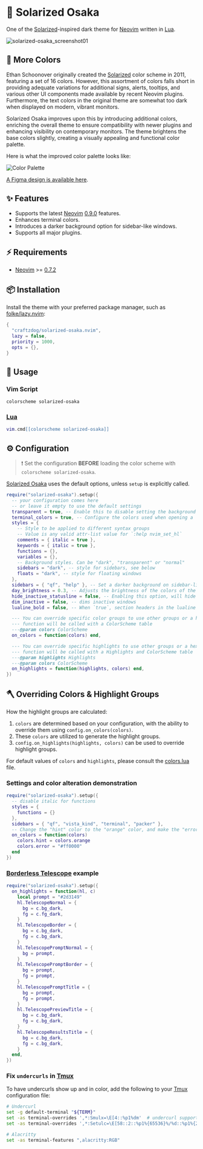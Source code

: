 # 🏯 Solarized Osaka

One of the [Solarized](https://ethanschoonover.com/solarized/)-inspired dark theme for [Neovim](https://github.com/neovim/neovim) written in [Lua](https://www.lua.org).

![solarized-osaka_screenshot01](https://github.com/folke/tokyonight.nvim/assets/1332805/12d424f8-6967-482b-8357-124b06573f18)

## 🎨 More Colors

Ethan Schoonover originally created the [Solarized](https://en.wikipedia.org/wiki/Solarized) color scheme in 2011, featuring a set of 16 colors.
However, this assortment of colors falls short in providing adequate variations for additional signs, alerts, tooltips, and various other UI components made available by recent Neovim plugins.
Furthermore, the text colors in the original theme are somewhat too dark when displayed on modern, vibrant monitors.

Solarized Osaka improves upon this by introducing additional colors, enriching the overall theme to ensure compatibility with newer plugins and enhancing visibility on contemporary monitors.
The theme brightens the base colors slightly, creating a visually appealing and functional color palette.

Here is what the improved color palette looks like:

![Color Palette](https://github.com/craftzdog/solarized-osaka.nvim/assets/1332805/e26b00bc-8331-4b42-abd6-706dce72bcf1)

[A Figma design is available here](https://www.figma.com/file/6Wp5Puqtz7hbMJgYqOOJzb/Solarized-Osaka?type=design&node-id=0%3A1&mode=design&t=vEaGptGFJOLAafmB-1).

## ✨ Features

- Supports the latest [Neovim](https://github.com/neovim/neovim)
  [0.9.0](https://github.com/neovim/neovim/releases/tag/v0.9.0) features.
- Enhances terminal colors.
- Introduces a darker background option for sidebar-like windows.
- Supports all major plugins.

## ⚡️ Requirements

- [Neovim](https://github.com/neovim/neovim) >=
  [0.7.2](https://github.com/neovim/neovim/releases/tag/v0.7.2)

## 📦 Installation

Install the theme with your preferred package manager, such as
[folke/lazy.nvim](https://github.com/folke/lazy.nvim):

```lua
{
  "craftzdog/solarized-osaka.nvim",
  lazy = false,
  priority = 1000,
  opts = {},
}
```

## 🚀 Usage

### Vim Script

```vim
colorscheme solarized-osaka
```

### [Lua](https://www.lua.org)

```lua
vim.cmd[[colorscheme solarized-osaka]]
```

## ⚙️ Configuration

> ❗️ Set the configuration **BEFORE** loading the color scheme with `colorscheme solarized-osaka`.

[Solarized Osaka](https://github.com/craftzdog/solarized-osaka.nvim) uses the default options,
unless `setup` is explicitly called.

```lua
require("solarized-osaka").setup({
  -- your configuration comes here
  -- or leave it empty to use the default settings
  transparent = true, -- Enable this to disable setting the background color
  terminal_colors = true, -- Configure the colors used when opening a `:terminal` in [Neovim](https://github.com/neovim/neovim)
  styles = {
    -- Style to be applied to different syntax groups
    -- Value is any valid attr-list value for `:help nvim_set_hl`
    comments = { italic = true },
    keywords = { italic = true },
    functions = {},
    variables = {},
    -- Background styles. Can be "dark", "transparent" or "normal"
    sidebars = "dark", -- style for sidebars, see below
    floats = "dark", -- style for floating windows
  },
  sidebars = { "qf", "help" }, -- Set a darker background on sidebar-like windows. For example: `["qf", "vista_kind", "terminal", "packer"]`
  day_brightness = 0.3, -- Adjusts the brightness of the colors of the **Day** style. Number between 0 and 1, from dull to vibrant colors
  hide_inactive_statusline = false, -- Enabling this option, will hide inactive statuslines and replace them with a thin border instead. Should work with the standard **StatusLine** and **LuaLine**.
  dim_inactive = false, -- dims inactive windows
  lualine_bold = false, -- When `true`, section headers in the lualine theme will be bold

  --- You can override specific color groups to use other groups or a hex color
  --- function will be called with a ColorScheme table
  ---@param colors ColorScheme
  on_colors = function(colors) end,

  --- You can override specific highlights to use other groups or a hex color
  --- function will be called with a Highlights and ColorScheme table
  ---@param highlights Highlights
  ---@param colors ColorScheme
  on_highlights = function(highlights, colors) end,
})
```

## 🪓 Overriding Colors & Highlight Groups

How the highlight groups are calculated:

1. `colors` are determined based on your configuration, with the ability to
   override them using `config.on_colors(colors)`.
1. These `colors` are utilized to generate the highlight groups.
1. `config.on_highlights(highlights, colors)` can be used to override highlight
   groups.

For default values of `colors` and `highlights`, please consult the
[colors.lua](lua/solarized-osaka/colors.lua) file.

### Settings and color alteration demonstration

```lua
require("solarized-osaka").setup({
  -- disable italic for functions
  styles = {
    functions = {}
  },
  sidebars = { "qf", "vista_kind", "terminal", "packer" },
  -- Change the "hint" color to the "orange" color, and make the "error" color bright red
  on_colors = function(colors)
    colors.hint = colors.orange
    colors.error = "#ff0000"
  end
})
```

### [Borderless Telescope](https://github.com/nvim-telescope/telescope.nvim/wiki/Gallery#borderless) example

```lua
require("solarized-osaka").setup({
  on_highlights = function(hl, c)
    local prompt = "#2d3149"
    hl.TelescopeNormal = {
      bg = c.bg_dark,
      fg = c.fg_dark,
    }
    hl.TelescopeBorder = {
      bg = c.bg_dark,
      fg = c.bg_dark,
    }
    hl.TelescopePromptNormal = {
      bg = prompt,
    }
    hl.TelescopePromptBorder = {
      bg = prompt,
      fg = prompt,
    }
    hl.TelescopePromptTitle = {
      bg = prompt,
      fg = prompt,
    }
    hl.TelescopePreviewTitle = {
      bg = c.bg_dark,
      fg = c.bg_dark,
    }
    hl.TelescopeResultsTitle = {
      bg = c.bg_dark,
      fg = c.bg_dark,
    }
  end,
})
```

### Fix `undercurls` in [Tmux](https://github.com/tmux/tmux)

To have undercurls show up and in color, add the following to your
[Tmux](https://github.com/tmux/tmux) configuration file:

```sh
# Undercurl
set -g default-terminal "${TERM}"
set -as terminal-overrides ',*:Smulx=\E[4::%p1%dm'  # undercurl support
set -as terminal-overrides ',*:Setulc=\E[58::2::%p1%{65536}%/%d::%p1%{256}%/%{255}%&%d::%p1%{255}%&%d%;m'  # underscore colours - needs tmux-3.0

# Alacritty
set -as terminal-features ",alacritty:RGB"
```

